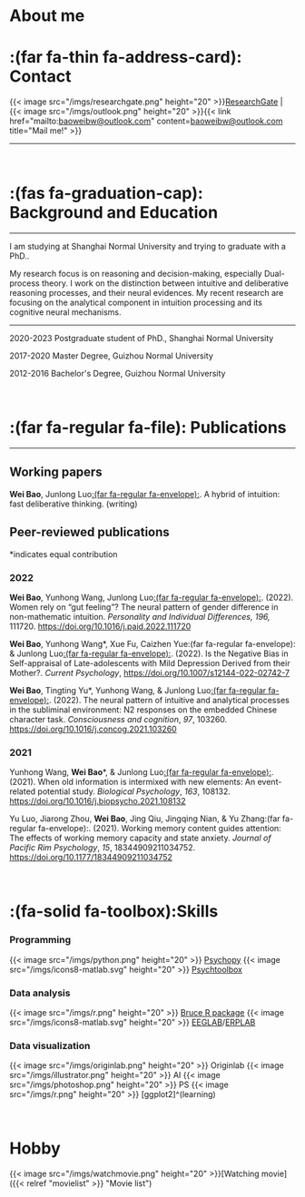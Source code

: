 # About me


# :(far fa-thin fa-address-card): Contact 

{{< image src="/imgs/researchgate.png" height="20" >}}[ResearchGate](https://www.researchgate.net/profile/Wei-Bao-9) | {{< image src="/imgs/outlook.png" height="20" >}}{{< link href="mailto:baoweibw@outlook.com" content=baoweibw@outlook.com title="Mail me!" >}}

---

<br>

# :(fas fa-graduation-cap): Background and Education

---

I am studying at Shanghai Normal University and trying to graduate with a PhD.. 

My research focus is on reasoning and decision-making, especially Dual-process theory. I work on the distinction between intuitive and deliberative reasoning processes, and their neural evidences. My recent research are focusing on the analytical component in intuition processing and its cognitive neural mechanisms. 

---

2020-2023 Postgraduate student of PhD., Shanghai Normal University

2017-2020 Master Degree, Guizhou Normal University

2012-2016 Bachelor's Degree, Guizhou Normal University

<br>

# :(far fa-regular fa-file): Publications

---

## Working papers

**Wei Bao**, Junlong Luo[:(far fa-regular fa-envelope):](https://www.researchgate.net/profile/Junlong-Luo). A hybrid of intuition: fast deliberative thinking. (writing)

## Peer-reviewed publications

*indicates equal contribution

### 2022

**Wei Bao**, Yunhong Wang, Junlong Luo[:(far fa-regular fa-envelope):](https://www.researchgate.net/profile/Junlong-Luo). (2022). Women rely on “gut feeling”? The neural pattern of gender difference in non-mathematic intuition. *Personality and Individual Differences, 196,* 111720. https://doi.org/10.1016/j.paid.2022.111720

**Wei Bao**, Yunhong Wang*, Xue Fu, Caizhen Yue:(far fa-regular fa-envelope): & Junlong Luo[:(far fa-regular fa-envelope):](https://www.researchgate.net/profile/Junlong-Luo). (2022). Is the Negative Bias in Self-appraisal of Late-adolescents with Mild Depression Derived from their Mother?. *Current Psychology*, https://doi.org/10.1007/s12144-022-02742-7

**Wei Bao**, Tingting Yu*, Yunhong Wang, & Junlong Luo[:(far fa-regular fa-envelope):](https://www.researchgate.net/profile/Junlong-Luo). (2022). The neural pattern of intuitive and analytical processes in the subliminal environment: N2 responses on the embedded Chinese character task. *Consciousness and cognition*, *97*, 103260. https://doi.org/10.1016/j.concog.2021.103260

### 2021

Yunhong Wang, **Wei Bao***, & Junlong Luo[:(far fa-regular fa-envelope):](https://www.researchgate.net/profile/Junlong-Luo). (2021). When old information is intermixed with new elements: An event-related potential study. *Biological Psychology*, *163*, 108132. https://doi.org/10.1016/j.biopsycho.2021.108132

Yu Luo, Jiarong Zhou, **Wei Bao**, Jing Qiu, Jingqing Nian, & Yu Zhang:(far fa-regular fa-envelope):. (2021). Working memory content guides attention: The effects of working memory capacity and state anxiety. *Journal of Pacific Rim Psychology*, *15*, 18344909211034752. https://doi.org/10.1177/18344909211034752

<br>

# :(fa-solid fa-toolbox):Skills

### Programming

{{< image src="/imgs/python.png" height="20" >}} [Psychopy](https://www.psychopy.org/) {{< image src="/imgs/icons8-matlab.svg" height="20" >}} [Psychtoolbox](http://psychtoolbox.org/)

### Data analysis

{{< image src="/imgs/r.png" height="20" >}} [Bruce R package](https://www.rdocumentation.org/packages/bruceR/versions/0.8.5) {{< image src="/imgs/icons8-matlab.svg" height="20" >}} [EEGLAB](https://sccn.ucsd.edu/eeglab/index.php)/[ERPLAB](https://erpinfo.org/erplab)

### Data visualization

{{< image src="/imgs/originlab.png" height="20" >}} Originlab {{< image src="/imgs/illustrator.png" height="20" >}} AI {{< image src="/imgs/photoshop.png" height="20" >}} PS {{< image src="/imgs/r.png" height="20" >}} [ggplot2]^(learning)

<br>

# Hobby

{{< image src="/imgs/watchmovie.png" height="20" >}}[Watching movie]({{< relref "movielist" >}} "Movie list")



<br>
